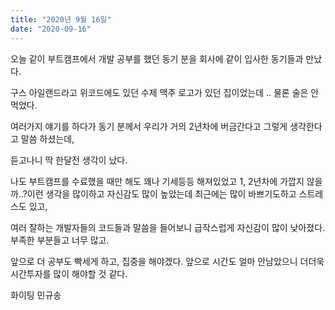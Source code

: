 ```yaml
---
title: "2020년 9월 16일"
date: "2020-09-16"
---
```


오늘 같이 부트캠프에서 개발 공부를 했던 동기 분을 회사에 같이 입사한 동기들과 만났다.

구스 아일랜드라고 위코드에도 있던 수제 맥주 로고가 있던 집이었는데 .. 물론 술은 안먹었다.

여러가지 얘기를 하다가 동기 분께서 우리가 거의 2년차에 버금간다고 그렇게 생각한다고 말씀 하셨는데,

듣고나니 딱 한달전 생각이 났다.

나도 부트캠프를 수료했을 때만 해도 꽤나 기세등등 해져있었고 1, 2년차에 가깝지 않을까..?이런 생각을 많이하고 자신감도 많이 높았는데 최근에는 많이 바쁘기도하고 스트레스도 있고,

여러 잘하는 개발자들의 코드들과 말씀을 들어보니 급작스럽게 자신감이 많이 낮아졌다. 부족한 부분들고 너무 많고.

앞으로 더 공부도 빡세게 하고, 집중을 해야겠다. 앞으로 시간도 얼마 안남았으니 더더욱 시간투자를 많이 해야할 것 같다.

화이팅 민규송
